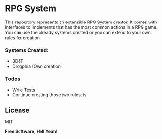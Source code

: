 # RPG System

This repository represents an extensible RPG System creator. It comes with interfaces to implements that has the most common actions in a RPG game. You can use the already systems created or you can extend to your own rules for creation.

### Systems Created:

  - 3D&T
  - Drogphia (Own creation)

### Todos

 - Write Tests
 - Continue creating those two rulesets

License
----

MIT


**Free Software, Hell Yeah!**
